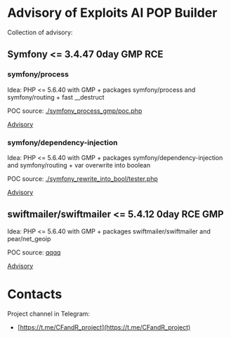 # Advisory of Exploits AI POP Builder

Collection of advisory:
## Symfony <= 3.4.47 0day GMP RCE
### symfony/process 
Idea:
PHP <= 5.6.40 with GMP + packages symfony/process and symfony/routing + fast \__destruct

POC source: [./symfony_process_gmp/poc.php](./symfony_process_gmp/poc.php)

[Advisory](./symfony_process_gmp/symfony_0day_GMP_exploit.pdf)

### symfony/dependency-injection
Idea:
PHP <= 5.6.40 with GMP + packages symfony/dependency-injection and symfony/routing + var overwrite into boolean 

POC source: [./symfony_rewrite_into_bool/tester.php](./symfony_rewrite_into_bool/tester.php)

[Advisory](./symfony_rewrite_into_bool/symfony_rewrite_with_boolean_GMP_exploit.pdf)

## swiftmailer/swiftmailer <= 5.4.12 0day RCE GMP
Idea:
PHP <= 5.6.40 with GMP + packages swiftmailer/swiftmailer and pear/net_geoip

POC source: [qqqq](qqq)

[Advisory](./qqqq)

# Contacts
Project channel in Telegram:
- [https://t.me/CFandR_project](https://t.me/CFandR_project)